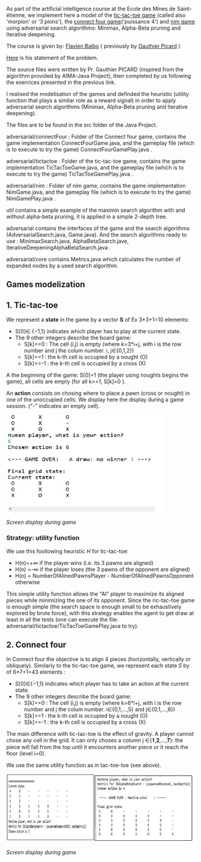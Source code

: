 As part of the artificial intelligence course at the Ecole des Mines de Saint-étienne, we implement here a model of the [tic-tac-toe game](https://en.wikipedia.org/wiki/Tic-tac-toe) (called also 'morpion' or '3 pions'), the [connect four game](https://en.wikipedia.org/wiki/Connect_Four)('puissance 4') and [nim game](https://en.wikipedia.org/wiki/Nim) using adversarial search algorithms: Minimax, Alpha-Beta pruning and Iterative deepening.

The course is given by: [Flavien Balbo](https://www.emse.fr/~flavien.balbo/) ( previously by [Gauthier Picard](https://www.gauthier-picard.info/previouly) )

[Here](https://www.emse.fr/~picard/cours/ai/adversarial/index.html) is his statement of the problem. 

The source files were written by Pr. Gauthier PICARD (inspired from the algorithm provided by AIMA-Java Project), then completed by us following the exercices presented in the previous link. 

I realised the modelisation of the games and definded the heuristic (utility function that plays a similar role as a reward signal) in order to apply adversarial search algorithms (Minimax, Alpha-Beta pruning and Iterative deepening).

The files are to be found in the src folder of the Java Project.

adversarial/connectFour : Folder of the Connect four game, contains the game implementation ConnectFourGame.java, and the gameplay file (which is to execute to try the game) ConnectFourGamePlay.java .

adversarial/tictactoe : Folder of the tic-tac-toe game, contains the game implementation TicTacToeGame.java, and the gameplay file (which is to execute to try the game) TicTacToeGamePlay.java .

adversarial/nim : Folder of  nim game, contains the game implementation NimGame.java, and the gameplay file (which is to execute to try the game) NimGamePlay.java .

util contains a simple example of the maximin search algorithm with and without alpha-beta pruning, it is applied in a simple 2-depth tree.

adversarial contains the interfaces of the game and the search algorithms (AdversarialSearch.java, Game.java). And the search algorithms ready to use : MinimaxSearch.java, AlphaBetaSearch.jave, IterativeDeepeningAlphaBetaSearch.java .

adversarial/core contains Metrics.java which calculates the number of expanded nodes by a used search algorithm.


## Games modelization

## 1. Tic-tac-toe

We represent a **state** in the game by a vector **S** of Ex 3*3+1=10 elements:
* S[0]∈ {−1,1} indicates which player has to play at the current state.
* The  9 other integers describe the board game:
	* S[k]==0 : The cell (i,j) is empty (where k=3*i+j, with i is the row number and j the colum number. i, j∈{0,1,2})
	* S[k]==1  : the k-th cell is occupied by a nought (O)
	* S[k]==-1 : the k-th cell is occupied by a cross (X)

A the beginning of the game: S[0]=1 (the player using noughts begins the game), all cells are empty (for all k>=1, S[k]=0 ).

An **action** consists on chosing where to place a pawn (cross or nought) in one of the unoccupied cells. We display here the display during a game session. ("-" indicates an empty cell).

![](img/tic-tac-toe.jpg)

*Screen display during game*

### Strategy: utility function
We use this foollowing heuristic *H* for tic-tac-toe:
* H(n)=+∞    if the player wins (i.e. its 3 pawns are aligned)
* H(n) =-∞   if the player loses (the 3 pawns of the opponent are aligned)
* H(n) = NumberOfAlinedPawnsPlayer - NumberOfAlinedPawnsOpponent    otherwise

This simple utility function allows the "AI" player to maximize its aligned pieces while minimizing the one of its opponent. Since the ric-tac-toe game is enough simple (the search space is enough small to be exhaustively explored by brute force), with this strategy enables the agent to get draw at least in all the tests (one can execute the file: adversarial/tictactoe/TicTacToeGamePlay.java to try).

## 2. Connect four
In Connect four the objective is to align 4 pieces (horizontally, vertically or obliquely).
Similarly to the tic-tac-toe game, we represent each state *S* by of 6*7+1=43 elements :
* S[0]∈{−1,1} indicates which player has to take an action at the current state.
* The  9 other integers describe the board game:
	* S[k]==0 : The cell (i,j) is empty (where k=6*i+j, with i is the row number and j the colum number. i∈{0,1,...,5} and j∈{0,1,...,6})
	* S[k]==1  : the k-th cell is occupied by a nought (O)
	* S[k]==-1 : the k-th cell is occupied by a cross (X)

The main difference with tic-tac-toe is the effect of gravity. A player cannot chose any cell in the grid. It can only choses a column j ∈{𝟏,𝟐,...,𝟕}: the piece will fall from the top until it encounters another piece or it reach the floor (level i=0).

We use the same utility function as in tac-toe-toe (see above).


![](img/connect-four.jpg)

*Screen display during game*


